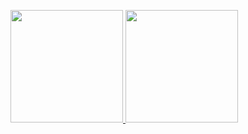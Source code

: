 <!-- official doc: https://github.com/anuraghazra/github-readme-stats -->

<!-- domain: https://milkeclairreadme.vercel.app -->
<!-- username: milkeclair -->
<!-- theme:  -->

<!-- stats -->
<!--  custom_title: stats -->
<!--  count_private: true -->
<!--  show_icons: true -->
<!--  include_all_commits: true -->
<!--  hide: stars -->
<!--  hide_rank: true -->
<!--  disable_animations: true -->

<!-- langs -->
<!--  custom_title: langs -->
<!--  langs_count: 6 -->
<!--  disable_animations: true -->
<!--  layout: compact -->

<p align="left">
  <a href="https://github.com/anuraghazra/github-readme-stats">
    <img height="180px" src="https://milkeclairreadme.vercel.app/api?username=milkeclair&custom_title=stats&count_private=true&show_icons=true&include_all_commits=true&hide=stars&hide_rank=true&disable_animations=true&line_height=30" />
  </a>

  <a href="https://github.com/anuraghazra/github-readme-stats">
    <img height="180px" src="https://milkeclairreadme.vercel.app/api/top-langs/?username=milkeclair&custom_title=langs&langs_count=6&disable_animations=true&layout=compact" />
  </a>
<p>
